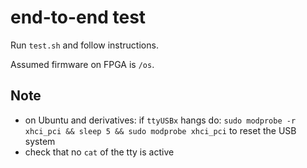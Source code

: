 # end-to-end test

Run `test.sh` and follow instructions.

Assumed firmware on FPGA is `/os`.

## Note
* on Ubuntu and derivatives: if `ttyUSBx` hangs do: `sudo modprobe -r xhci_pci && sleep 5 && sudo modprobe xhci_pci` to reset the USB system
* check that no `cat` of the tty is active